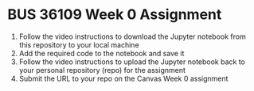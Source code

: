 # BUS 36109 Week 0 Assignment

1. Follow the video instructions to download the Jupyter notebook from this repository to your local machine
2. Add the required code to the notebook and save it
3. Follow the video instructions to upload the Jupyter notebook back to your personal repository (repo) for the assignment
4. Submit the URL to your repo on the Canvas Week 0 assignment
    
